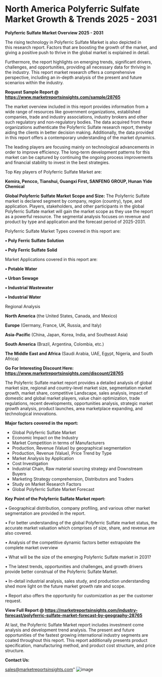 # North America Polyferric Sulfate Market Growth & Trends 2025 - 2031

<Strong> Polyferric Sulfate Market Overview 2025 - 2031</strong>

The rising technology in Polyferric Sulfate Market is also depicted in this research report. Factors that are boosting the growth of the market, and giving a positive push to thrive in the global market is explained in detail.

Furthermore, the report highlights on emerging trends, significant drivers, challenges, and opportunities, providing all necessary data for thriving in the industry. This report market research offers a comprehensive perspective, including an in-depth analysis of the present and future scenarios within the industry.

<strong>Request Sample Report @ <a href=https://www.marketreportsinsights.com/sample/28765>https://www.marketreportsinsights.com/sample/28765</a></strong>

The market overview included in this report provides information from a wide range of resources like government organizations, established companies, trade and industry associations, industry brokers and other such regulatory and non-regulatory bodies. The data acquired from these organizations authenticate the Polyferric Sulfate research report, thereby aiding the clients in better decision making. Additionally, the data provided in this report offers a contemporary understanding of the market dynamics.

The leading players are focusing mainly on technological advancements in order to improve efficiency. The long-term development patterns for this market can be captured by continuing the ongoing process improvements and financial stability to invest in the best strategies.

Top Key players of Polyferric Sulfate Market are:

<strong>Kemira, Pencco, Tianshui, Guangxi First, SANFENG GROUP, Hunan Yide Chemical</strong>

<strong><b>Global Polyferric Sulfate Market Scope and Size:</b></strong>
The Polyferric Sulfate market is declared segment by company, region (country), type, and application. Players, stakeholders, and other participants in the global Polyferric Sulfate market will gain the market scope as they use the report as a powerful resource. The segmental analysis focuses on revenue and product by type and application and the forecast period of 2025-2031.

Polyferric Sulfate Market Types covered in this report are:

<strong>• Poly Ferric Sulfate Solution

• Poly Ferric Sulfate Solid</strong>

Market Applications covered in this report are:

<strong>• Potable Water

• Urban Sewage

• Industrial Wastewater

• Industrial Water</strong> 

Regional Analysis

<strong>North America</strong> (the United States, Canada, and Mexico)

<strong>Europe</strong> (Germany, France, UK, Russia, and Italy)

<strong>Asia-Pacific</strong> (China, Japan, Korea, India, and Southeast Asia)

<strong>South America</strong> (Brazil, Argentina, Colombia, etc.)

<strong>The Middle East and Africa</strong> (Saudi Arabia, UAE, Egypt, Nigeria, and South Africa)

<strong>Go For Interesting Discount Here: <a href=https://www.marketreportsinsights.com/discount/28765>https://www.marketreportsinsights.com/discount/28765</a></strong>

The Polyferric Sulfate market report provides a detailed analysis of global market size, regional and country-level market size, segmentation market growth, market share, competitive Landscape, sales analysis, impact of domestic and global market players, value chain optimization, trade regulations, recent developments, opportunities analysis, strategic market growth analysis, product launches, area marketplace expanding, and technological innovations.

<strong><b>Major factors covered in the report:</b></strong>
<ul>
  <li>Global Polyferric Sulfate Market </li>
  <li>Economic Impact on the Industry</li>
  <li>Market Competition in terms of Manufacturers</li>
  <li>Production, Revenue (Value) by geographical segmentation</li>
  <li>Production, Revenue (Value), Price Trend by Type</li>
  <li>Market Analysis by Application</li>
  <li>Cost Investigation</li>
  <li>Industrial Chain, Raw material sourcing strategy and Downstream Buyers</li>
  <li>Marketing Strategy comprehension, Distributors and Traders</li>
  <li>Study on Market Research Factors</li>
  <li>Global Polyferric Sulfate Market Forecast</li>
</ul>

<strong><b>Key Point of the Polyferric Sulfate Market report:</b></strong>

• Geographical distribution, company profiling, and various other market segmentation are provided in the report.

• For better understanding of the global Polyferric Sulfate market status, the accurate market valuation which comprises of size, share, and revenue are also covered.

• Analysis of the competitive dynamic factors better extrapolate the complete market overview

• What will be the size of the emerging Polyferric Sulfate market in 2031?

• The latest trends, opportunities and challenges, and growth drivers provide better construal of the Polyferric Sulfate Market.

• In-detail industrial analysis, sales study, and production understanding shed more light on the future market growth rate and scope.

• Report also offers the opportunity for customization as per the customer request.

<strong><b>View Full Report @ <a href=https://marketreportsinsights.com/industry-forecast/polyferric-sulfate-market-forecast-by-geography-28765>https://marketreportsinsights.com/industry-forecast/polyferric-sulfate-market-forecast-by-geography-28765</a></b></strong>


At last, the Polyferric Sulfate Market report includes investment come analysis and development trend analysis. The present and future opportunities of the fastest growing international industry segments are coated throughout this report. This report additionally presents product specification, manufacturing method, and product cost structure, and price structure.

<strong>Contact Us:</strong>

sales@marketreportsinsights.com"
![image](https://github.com/user-attachments/assets/6461e106-208f-4e6f-9345-e748f7f752a3)
